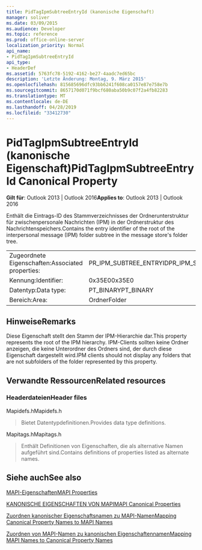 ```yaml
---
title: PidTagIpmSubtreeEntryId (kanonische Eigenschaft)
manager: soliver
ms.date: 03/09/2015
ms.audience: Developer
ms.topic: reference
ms.prod: office-online-server
localization_priority: Normal
api_name:
- PidTagIpmSubtreeEntryId
api_type:
- HeaderDef
ms.assetid: 5763fc78-5192-4162-be27-4aadc7ed65bc
description: 'Letzte Änderung: Montag, 9. März 2015'
ms.openlocfilehash: 815685696dfc93bb6241f608ca0157e87e758e7b
ms.sourcegitcommit: 8657170d071f9bcf680aba50b9c07f2a4fb82283
ms.translationtype: MT
ms.contentlocale: de-DE
ms.lasthandoff: 04/28/2019
ms.locfileid: "33412730"
---
```

# <a name="pidtagipmsubtreeentryid-canonical-property"></a><span data-ttu-id="fb5c7-103">PidTagIpmSubtreeEntryId (kanonische Eigenschaft)</span><span class="sxs-lookup"><span data-stu-id="fb5c7-103">PidTagIpmSubtreeEntryId Canonical Property</span></span>

  
  
<span data-ttu-id="fb5c7-104">**Gilt für**: Outlook 2013 | Outlook 2016</span><span class="sxs-lookup"><span data-stu-id="fb5c7-104">**Applies to**: Outlook 2013 | Outlook 2016</span></span> 
  
<span data-ttu-id="fb5c7-105">Enthält die Eintrags-ID des Stammverzeichnisses der Ordnerunterstruktur für zwischenpersonale Nachrichten (IPM) in der Ordnerstruktur des Nachrichtenspeichers.</span><span class="sxs-lookup"><span data-stu-id="fb5c7-105">Contains the entry identifier of the root of the interpersonal message (IPM) folder subtree in the message store's folder tree.</span></span> 
  
|||
|:-----|:-----|
|<span data-ttu-id="fb5c7-106">Zugeordnete Eigenschaften:</span><span class="sxs-lookup"><span data-stu-id="fb5c7-106">Associated properties:</span></span>  <br/> |<span data-ttu-id="fb5c7-107">PR_IPM_SUBTREE_ENTRYID</span><span class="sxs-lookup"><span data-stu-id="fb5c7-107">PR_IPM_SUBTREE_ENTRYID</span></span>  <br/> |
|<span data-ttu-id="fb5c7-108">Kennung:</span><span class="sxs-lookup"><span data-stu-id="fb5c7-108">Identifier:</span></span>  <br/> |<span data-ttu-id="fb5c7-109">0x35E0</span><span class="sxs-lookup"><span data-stu-id="fb5c7-109">0x35E0</span></span>  <br/> |
|<span data-ttu-id="fb5c7-110">Datentyp:</span><span class="sxs-lookup"><span data-stu-id="fb5c7-110">Data type:</span></span>  <br/> |<span data-ttu-id="fb5c7-111">PT_BINARY</span><span class="sxs-lookup"><span data-stu-id="fb5c7-111">PT_BINARY</span></span>  <br/> |
|<span data-ttu-id="fb5c7-112">Bereich:</span><span class="sxs-lookup"><span data-stu-id="fb5c7-112">Area:</span></span>  <br/> |<span data-ttu-id="fb5c7-113">Ordner</span><span class="sxs-lookup"><span data-stu-id="fb5c7-113">Folder</span></span>  <br/> |
   
## <a name="remarks"></a><span data-ttu-id="fb5c7-114">Hinweise</span><span class="sxs-lookup"><span data-stu-id="fb5c7-114">Remarks</span></span>

<span data-ttu-id="fb5c7-115">Diese Eigenschaft stellt den Stamm der IPM-Hierarchie dar.</span><span class="sxs-lookup"><span data-stu-id="fb5c7-115">This property represents the root of the IPM hierarchy.</span></span> <span data-ttu-id="fb5c7-116">IPM-Clients sollten keine Ordner anzeigen, die keine Unterordner des Ordners sind, der durch diese Eigenschaft dargestellt wird.</span><span class="sxs-lookup"><span data-stu-id="fb5c7-116">IPM clients should not display any folders that are not subfolders of the folder represented by this property.</span></span>
  
## <a name="related-resources"></a><span data-ttu-id="fb5c7-117">Verwandte Ressourcen</span><span class="sxs-lookup"><span data-stu-id="fb5c7-117">Related resources</span></span>

### <a name="header-files"></a><span data-ttu-id="fb5c7-118">Headerdateien</span><span class="sxs-lookup"><span data-stu-id="fb5c7-118">Header files</span></span>

<span data-ttu-id="fb5c7-119">Mapidefs.h</span><span class="sxs-lookup"><span data-stu-id="fb5c7-119">Mapidefs.h</span></span>
  
> <span data-ttu-id="fb5c7-120">Bietet Datentypdefinitionen.</span><span class="sxs-lookup"><span data-stu-id="fb5c7-120">Provides data type definitions.</span></span>
    
<span data-ttu-id="fb5c7-121">Mapitags.h</span><span class="sxs-lookup"><span data-stu-id="fb5c7-121">Mapitags.h</span></span>
  
> <span data-ttu-id="fb5c7-122">Enthält Definitionen von Eigenschaften, die als alternative Namen aufgeführt sind.</span><span class="sxs-lookup"><span data-stu-id="fb5c7-122">Contains definitions of properties listed as alternate names.</span></span>
    
## <a name="see-also"></a><span data-ttu-id="fb5c7-123">Siehe auch</span><span class="sxs-lookup"><span data-stu-id="fb5c7-123">See also</span></span>



[<span data-ttu-id="fb5c7-124">MAPI-Eigenschaften</span><span class="sxs-lookup"><span data-stu-id="fb5c7-124">MAPI Properties</span></span>](mapi-properties.md)
  
[<span data-ttu-id="fb5c7-125">KANONISCHE EIGENSCHAFTEN VON MAPI</span><span class="sxs-lookup"><span data-stu-id="fb5c7-125">MAPI Canonical Properties</span></span>](mapi-canonical-properties.md)
  
[<span data-ttu-id="fb5c7-126">Zuordnen kanonischer Eigenschaftsnamen zu MAPI-Namen</span><span class="sxs-lookup"><span data-stu-id="fb5c7-126">Mapping Canonical Property Names to MAPI Names</span></span>](mapping-canonical-property-names-to-mapi-names.md)
  
[<span data-ttu-id="fb5c7-127">Zuordnen von MAPI-Namen zu kanonischen Eigenschaftennamen</span><span class="sxs-lookup"><span data-stu-id="fb5c7-127">Mapping MAPI Names to Canonical Property Names</span></span>](mapping-mapi-names-to-canonical-property-names.md)

